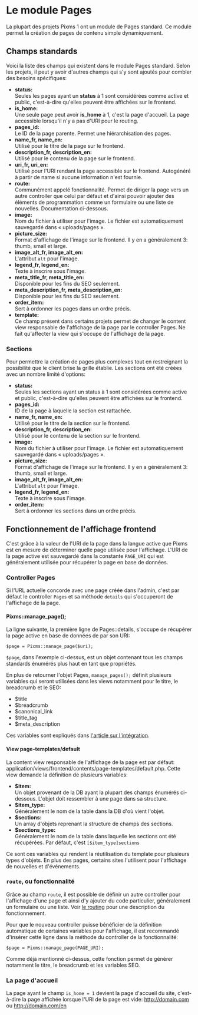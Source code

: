 # Le module Pages

La plupart des projets Pixms 1 ont un module de Pages standard. Ce module permet la création de pages de contenu simple dynamiquement.

Champs standards
----------------

Voici la liste des champs qui existent dans le module Pages standard. Selon les projets, il peut y avoir d'autres champs qui s'y sont ajoutés pour combler des besoins spécifiques:

*   **status:**  
    Seules les pages ayant un **status** à 1 sont considérées comme active et public, c'est-à-dire qu'elles peuvent être affichées sur le frontend.
*   **is_home:**  
    Une seule page peut avoir **is_home** à 1, c'est la page d'accueil. La page accessible lorsqu'il n'y a pas d'URI pour le routing.
*   **pages_id:**  
    Le ID de la page parente. Permet une hiérarchisation des pages.
*   **name_fr, name_en:**  
    Utilisé pour le titre de la page sur le frontend.
*   **description_fr, description_en:**  
    Utilisé pour le contenu de la page sur le frontend.
*   **uri_fr, uri_en:**  
    Utilisé pour l'URI rendant la page accessible sur le frontend. Autogénéré à partir de name si aucune information n'est fournie.
*   **route:**  
    Communément appelé fonctionnalité. Permet de diriger la page vers un autre controller que celui par défaut et d'ainsi pouvoir ajouter des éléments de programmation comme un formulaire ou une liste de nouvelles. Documentation ci-dessous.
*   **image:**  
    Nom du fichier à utiliser pour l'image. Le fichier est automatiquement sauvegardé dans « uploads/pages ».
*   **picture_size:**  
    Format d'affichage de l'image sur le frontend. Il y en a généralement 3: thumb, small et large.
*   **image_alt_fr, image_alt_en:**  
    L'attribut `alt` pour l'image.
*   **legend_fr, legend_en:**  
    Texte à inscrire sous l'image.
*   **meta_title_fr, meta_title_en:**  
    Disponible pour les fins du SEO seulement.
*   **meta_description_fr, meta_description_en:**  
    Disponible pour les fins du SEO seulement.
*   **order_item:**  
    Sert à ordonner les pages dans un ordre précis.
*   **template:**  
    Ce champ présent dans certains projets permet de changer le content view responsable de l'affichage de la page par le controller Pages. Ne fait qu'affecter la view qui s'occupe de l'affichage de la page.

### Sections

Pour permettre la création de pages plus complexes tout en restreignant la possibilité que le client brise la grille établie. Les sections ont été créées avec un nombre limité d'options:

*   **status:**  
    Seules les sections ayant un status à 1 sont considérées comme active et public, c'est-à-dire qu'elles peuvent être affichées sur le frontend.
*   **pages_id:**  
    ID de la page à laquelle la section est rattachée.
*   **name_fr, name_en:**  
    Utilisé pour le titre de la section sur le frontend.
*   **description_fr, description_en:**  
    Utilisé pour le contenu de la section sur le frontend.
*   **image:**  
    Nom du fichier à utiliser pour l'image. Le fichier est automatiquement sauvegardé dans « uploads/pages ».
*   **picture_size:**  
    Format d'affichage de l'image sur le frontend. Il y en a généralement 3: thumb, small et large.
*   **image_alt_fr, image_alt_en:**  
    L'attribut `alt` pour l'image.
*   **legend_fr, legend_en:**  
    Texte à inscrire sous l'image.
*   **order_item:**  
    Sert à ordonner les sections dans un ordre précis.

Fonctionnement de l'affichage frontend
--------------------------------------

C'est grâce à la valeur de l'URI de la page dans la langue active que Pixms est en mesure de déterminer quelle page utilisée pour l'affichage. L'URI de la page active est sauvegardé dans la constante `PAGE_URI` qui est généralement utilisée pour récupérer la page en base de données.

### Controller Pages

Si l'URL actuelle concorde avec une page créée dans l'admin, c'est par défaut le controller `Pages` et sa méthode `details` qui s'occuperont de l'affichage de la page.

#### Pixms::manage_page();

La ligne suivante, la première ligne de Pages::details, s'occupe de récupérer la page active en base de données de par son URI:

    $page = Pixms::manage_page($uri);

`$page`, dans l'exemple ci-dessus, est un objet contenant tous les champs standards énumérés plus haut en tant que propriétés.

En plus de retourner l'objet Pages, `manage_pages();` définit plusieurs variables qui seront utilisées dans les views notamment pour le titre, le breadcrumb et le SEO:

*   $title
*   $breadcrumb
*   $canonical_link
*   $title_tag
*   $meta_description

Ces variables sont expliqués dans [l'article sur l'intégration](09-integration).

#### View page-templates/default

La content view responsable de l'affichage de la page est par défaut: application/views/frontend/contents/page-templates/default.php. Cette view demande la définition de plusieurs variables:

*   **$item:**  
    Un objet provenant de la DB ayant la plupart des champs énumérés ci-dessous. L'objet doit ressembler à une page dans sa structure.
*   **$item_type:**  
    Généralement le nom de la table dans la DB d'où vient l'objet.
*   **$sections:**  
    Un array d'objets reprenant la structure de champs des sections.
*   **\$sections_type:**  
    Généralement le nom de la table dans laquelle les sections ont été récupérées. Par défaut, c'est `[$item_type]sections`

Ce sont ces variables qui rendent la réutilisation du template pour plusieurs types d'objets. En plus des pages, certains sites l'utilisent pour l'affichage de nouvelles et d'événements.

### `route`, ou fonctionnalité

Grâce au champ `route`, il est possible de définir un autre controller pour l'affichage d'une page et ainsi d'y ajouter du code particulier, généralement un formulaire ou une liste. Voir [le routing](05-routing) pour une description du fonctionnement.

Pour que le nouveau controller puisse bénéficier de la définition automatique de certaines variables pour l'affichage, il est recommandé d'insérer cette ligne dans la méthode du controller de la fonctionnalité:

    $page = Pixms::manage_page(PAGE_URI);

Comme déjà mentionné ci-dessus, cette fonction permet de générer notamment le titre, le breadcrumb et les variables SEO.

### La page d'accueil

La page ayant le champ `is_home = 1` devient la page d'accueil du site, c'est-à-dire la page affichée lorsque l'URI de la page est vide: http://domain.com ou http://domain.com/en